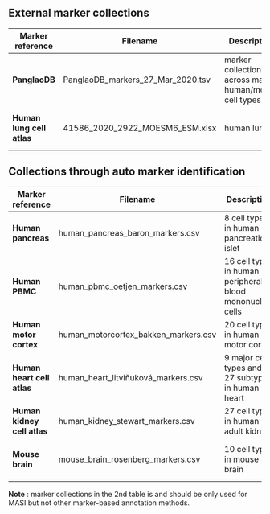 ## External marker collections

| Marker reference | Filename | Description | Publication
| --- | ----------- | --------- | ----
| **PanglaoDB** | PanglaoDB_markers_27_Mar_2020.tsv | marker collection across major human/mouse cell types | Franzén et al., Database 2019
| **Human lung cell atlas** | 41586_2020_2922_MOESM6_ESM.xlsx | human lung | Travaglini et al., Nature 2020

## Collections through auto marker identification

| Marker reference | Filename | Description | Publication
| --- | ----------- | --------- | ----
| **Human pancreas** | human_pancreas_baron_markers.csv | 8 cell types in human pancreatic islet | Baron et al, Cell Systems 2016
| **Human PBMC** | human_pbmc_oetjen_markers.csv | 16 cell types in human peripheral blood mononuclear cells  | Oetjen et al, JCI Insight 2018
| **Human motor cortex** | human_motorcortex_bakken_markers.csv | 20 cell types in human motor cortex | Bakken et al, Nature 2021
| **Human heart cell atlas** | human_heart_litviňuková_markers.csv | 9 major cell types and 27 subtypes in human heart | Litviňuková et al, Nature 2020
| **Human kidney cell atlas** | human_kidney_stewart_markers.csv | 27 cell types in human adult kidney | Stewart et al, Science 2019
| **Mouse brain** | mouse_brain_rosenberg_markers.csv | 10 cell types in mouse brain  | Rosenberg et al, Science 2018

   **Note** : marker collections in the 2nd table is and should be only used for MASI but not other marker-based annotation methods.
